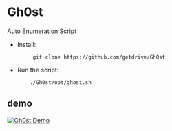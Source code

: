 # Gh0st
Auto Enumeration Script

- Install: </br>

           git clone https://github.com/getdrive/Gh0st
           
- Run the script: </br>

          ./Gh0st/opt/ghost.sh

## demo

[![Gh0st Demo](https://i.ytimg.com/vi/Yua4dk-8l1k/maxresdefault.jpg)](https://youtu.be/Yua4dk-8l1k)
